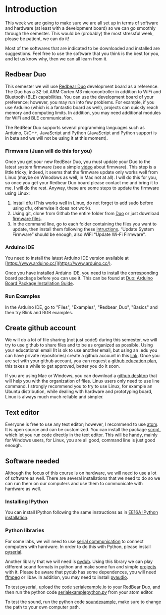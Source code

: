 # Introduction

This week we are going to make sure we are all set up in terms of software and hardware (at least with a development board) so we can go smoothly through the semester. This would be (probably) the most stressful week, please be patient, we can do it!

Most of the softwares that are indicated to be downloaded and installed are suggestions. Feel free to use the software that you think is the best for you, and let us know why, then we can all learn from it.

## Redbear Duo

This semester we will use [Redbear Duo](https://github.com/redbear/Duo) development board as a reference. The Duo has a 32-bit ARM Cortex M3 microcontroller in addition to WiFi and Bluetooth (BLE) capabilities. You can use the development board of your preference; however, you may run into few problems. For example, if you use Arduino (which is a fantastic board as well), projects can quickly reach memory and computing limits. In addition, you may need additional modules for WiFi and BLE communication.  

The RedBear Duo supports several programming languages such as Arduino, C/C++, JavaScript and Python (JavaScript and Python support is in beta and we will not be using it at this moment).

### Firmware (Juan will do this for you)

Once you get your new RedBear Duo, you must update your Duo to the latest system firmware (see a simple [video](https://www.youtube.com/watch?v=RnXmkdOco4w) about firmware). This step is a little tricky; indeed, it seems that the firmware update only works well from Linux (maybe on Winodows as well, in Mac not at all). I will do this for you, so once you get your Redbear Duo board please contact me and bring it to me. I will do the rest. Anyway, these are some steps to update the firmware using Linux:

1.  Install [dfu](https://github.com/redbear/Duo/blob/master/docs/dfu-util_installation_guide.md) (This works well in Linux, do not forget to add sudo before using dfu, otherwise it does not work).
2.  Using git, clone from Github the entire folder from [Duo](https://github.com/redbear/Duo) or just download [firmware files](https://github.com/redbear/Duo/tree/master/firmware).
3. In the command line, go to each folder containing the files you want to update, then install them following these [intructions](https://github.com/redbear/Duo/blob/master/docs/firmware_deployment_guide.md). “Update System Firmware” should be enough, also WiFi “Update Wi-Fi Firmware”.

### Arduino IDE

You need to install the latest Arduino IDE version available at [https://www.arduino.cc/](https://www.arduino.cc/).

Once you have installed Arduino IDE, you need to install the corresponding board package before you can use it. This can be found at [Duo: Arduino Board Package Installation Guide](https://github.com/redbear/Duo/blob/master/docs/arduino_board_package_installation_guide.md).

### Run Examples

In the Arduino IDE, go to "Files", "Examples", "Redbear_Duo", "Basics" and then try Blink and RGB examples.

## Create github account

We will do a lot of file sharing (not just code!) during this semester, we will try to use github to share files and to be as organized as possible. Using your educational email (It is ok to use another email, but using an .edu you can have private repositories) create a github account in this [link](https://github.com/). Once you are set with your github account, you can request a [github education plan](https://education.github.com/), this takes a while to get approved, better you do it soon.

If you are using Mac or Windows, you can download a [github desktop](https://desktop.github.com/) that will help you with the organization of files. Linux users only need to use line command. I strongly recommend you to try to use Linux, for example an Ubuntu distribution, while dealing with hardware and prototyping board, Linux is always much much reliable and simpler.

## Text editor

Everyone is free to use any text editor; however, I recommend to use [atom](https://atom.io/). It is open source and can be customized. You can install the package [script](https://atom.io/packages/script), which let you run code directly in the text editor. This will be handy, mainly for Windows users, for Linux, you are all good, command line is just good enough.

## Software needed

Although the focus of this course is on hardware, we will need to use a lot of software as well. There are several installations that we need to do so we can run them on our computers and use them to communicate with hardware as well.

### Installing IPython
You can install IPython following the same instructions as in [EE16A IPython installation](http://inst.eecs.berkeley.edu/~ee16a/fa15/installation.html).

### Python libraries
For some labs, we will need to use [serial communication](https://www.youtube.com/watch?v=JJZOTtwpAjA) to connect computers with hardware. In order to do this with Python, please install [pyserial](http://pyserial.readthedocs.io/en/latest/pyserial.html).

Another library that we will need is [pydub](https://github.com/jiaaro/pydub). Using this library we can play different sound formats in python and make some fun and simple [projects](https://www.youtube.com/watch?v=dPkmSmyyr30) with it. Please be aware that pydub has some dependences, you will need [ffmpeg](http://www.ffmpeg.org/) or libav. In addition, you may need to install [pyaudio](https://people.csail.mit.edu/hubert/pyaudio/).

To test pyserial, upload the code [serialexample.io](https://github.com/jpduarteeecs/hardwaremakers/blob/master/python-board/serialexample/serialexample.ino) to your RedBear Duo, and then run the python code [serialexamplepython.py](https://github.com/jpduarteeecs/hardwaremakers/blob/master/python-board/serialexamplepython.py) from your atom editor.

To test the sound, run the python code [soundexample](https://github.com/jpduarteeecs/hardwaremakers/blob/master/python-board/sound/soundexample.py), make sure to change the path to your own computer path. 
